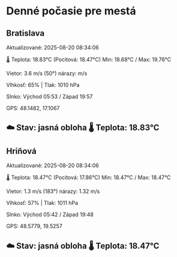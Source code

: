 ﻿# Denné počasie pre mestá

## Bratislava
Aktualizované: 2025-08-20 08:34:06

🌡️ Teplota: 18.83°C 
(Pocitová: 18.47°C)
Min: 18.68°C / Max: 19.76°C

Vietor: 3.6 m/s    (50°) 
nárazy:  m/s

Vlhkosť: 65% | Tlak: 1010 hPa

Slnko: Východ 05:53 / Západ 19:57

GPS: 48.1482, 17.1067

☁️ Stav: jasná obloha        🌡️ Teplota: 18.83°C
---

## Hriňová
Aktualizované: 2025-08-20 08:34:06

🌡️ Teplota: 18.47°C 
(Pocitová: 17.86°C)
Min: 18.47°C / Max: 18.47°C

Vietor: 1.3 m/s (183°)
nárazy: 1.32 m/s

Vlhkosť: 57% | Tlak: 1011 hPa

Slnko: Východ 05:42 / Západ 19:48

GPS: 48.5779, 19.5257

☁️ Stav: jasná obloha        🌡️ Teplota: 18.47°C
---
